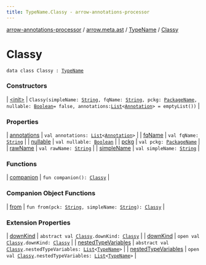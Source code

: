 ```yaml
---
title: TypeName.Classy - arrow-annotations-processor
---
```


[arrow-annotations-processor](../../../index.html) / [arrow.meta.ast](../../index.html) / [TypeName](../index.html) / [Classy](./index.html)

# Classy

`data class Classy : `[`TypeName`](../index.html)

### Constructors

| [&lt;init&gt;](-init-.html) | `Classy(simpleName: `[`String`](https://kotlinlang.org/api/latest/jvm/stdlib/kotlin/-string/index.html)`, fqName: `[`String`](https://kotlinlang.org/api/latest/jvm/stdlib/kotlin/-string/index.html)`, pckg: `[`PackageName`](../../-package-name/index.html)`, nullable: `[`Boolean`](https://kotlinlang.org/api/latest/jvm/stdlib/kotlin/-boolean/index.html)` = false, annotations: `[`List`](https://kotlinlang.org/api/latest/jvm/stdlib/kotlin.collections/-list/index.html)`<`[`Annotation`](../../-annotation/index.html)`> = emptyList())` |

### Properties

| [annotations](annotations.html) | `val annotations: `[`List`](https://kotlinlang.org/api/latest/jvm/stdlib/kotlin.collections/-list/index.html)`<`[`Annotation`](../../-annotation/index.html)`>` |
| [fqName](fq-name.html) | `val fqName: `[`String`](https://kotlinlang.org/api/latest/jvm/stdlib/kotlin/-string/index.html) |
| [nullable](nullable.html) | `val nullable: `[`Boolean`](https://kotlinlang.org/api/latest/jvm/stdlib/kotlin/-boolean/index.html) |
| [pckg](pckg.html) | `val pckg: `[`PackageName`](../../-package-name/index.html) |
| [rawName](raw-name.html) | `val rawName: `[`String`](https://kotlinlang.org/api/latest/jvm/stdlib/kotlin/-string/index.html) |
| [simpleName](simple-name.html) | `val simpleName: `[`String`](https://kotlinlang.org/api/latest/jvm/stdlib/kotlin/-string/index.html) |

### Functions

| [companion](companion.html) | `fun companion(): `[`Classy`](./index.html) |

### Companion Object Functions

| [from](from.html) | `fun from(pck: `[`String`](https://kotlinlang.org/api/latest/jvm/stdlib/kotlin/-string/index.html)`, simpleName: `[`String`](https://kotlinlang.org/api/latest/jvm/stdlib/kotlin/-string/index.html)`): `[`Classy`](./index.html) |

### Extension Properties

| [downKind](../../../arrow.meta.encoder/-meta-api/down-kind.html) | `abstract val `[`Classy`](./index.html)`.downKind: `[`Classy`](./index.html) |
| [downKind](../../../arrow.meta.encoder.jvm/-jvm-meta-api/down-kind.html) | `open val `[`Classy`](./index.html)`.downKind: `[`Classy`](./index.html) |
| [nestedTypeVariables](../../../arrow.meta.encoder/-meta-api/nested-type-variables.html) | `abstract val `[`Classy`](./index.html)`.nestedTypeVariables: `[`List`](https://kotlinlang.org/api/latest/jvm/stdlib/kotlin.collections/-list/index.html)`<`[`TypeName`](../index.html)`>` |
| [nestedTypeVariables](../../../arrow.meta.encoder.jvm/-jvm-meta-api/nested-type-variables.html) | `open val `[`Classy`](./index.html)`.nestedTypeVariables: `[`List`](https://kotlinlang.org/api/latest/jvm/stdlib/kotlin.collections/-list/index.html)`<`[`TypeName`](../index.html)`>` |

